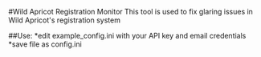 #Wild Apricot Registration Monitor
This tool is used to fix glaring issues in Wild Apricot's registration system

##Use:
    *edit example_config.ini with your API key and email credentials
    *save file as config.ini
